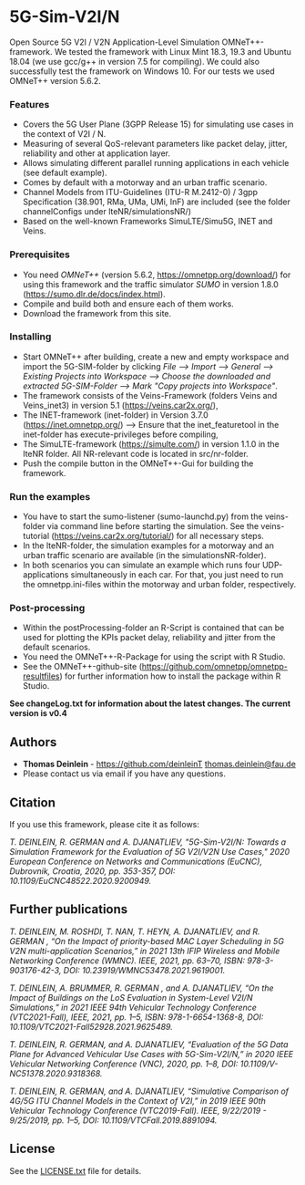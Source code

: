 # 5G-Sim-V2I/N
Open Source 5G V2I / V2N Application-Level Simulation OMNeT++-framework. 
We tested the framework with Linux Mint 18.3, 19.3 and Ubuntu 18.04 (we use gcc/g++ in version 7.5 for compiling). We could also successfully test the framework on Windows 10. For our tests we used OMNeT++ version 5.6.2.

### Features
* Covers the 5G User Plane (3GPP Release 15) for simulating use cases in the context of V2I / N.
* Measuring of several QoS-relevant parameters like packet delay, jitter, reliability and other at application layer.
* Allows simulating different parallel running applications in each vehicle (see default example).
* Comes by default with a motorway and an urban traffic scenario.
* Channel Models from ITU-Guidelines (ITU-R M.2412-0) / 3gpp Specification (38.901, RMa, UMa, UMi, InF) are included (see the folder channelConfigs under lteNR/simulationsNR/)
* Based on the well-known Frameworks SimuLTE/Simu5G, INET and Veins.

### Prerequisites
* You need *OMNeT++* (version 5.6.2, https://omnetpp.org/download/) for using this framework and the traffic simulator *SUMO* in version 1.8.0 (https://sumo.dlr.de/docs/index.html).
* Compile and build both and ensure each of them works.
* Download the framework from this site.

### Installing
* Start OMNeT++ after building, create a new and empty workspace and import the 5G-SIM-folder by clicking *File --> Import --> General --> Existing Projects into Workspace --> Choose the downloaded and extracted 5G-SIM-Folder --> Mark "Copy projects into Workspace"*.
* The framework consists of the Veins-Framework (folders Veins and Veins_inet3) in version 5.1 (https://veins.car2x.org/), 
* The INET-framework (inet-folder) in Version 3.7.0 (https://inet.omnetpp.org/) --> Ensure that the inet_featuretool in the inet-folder has execute-privileges before compiling,
* The SimuLTE-framework (https://simulte.com/) in version 1.1.0 in the lteNR folder. All NR-relevant code is located in src/nr-folder.
* Push the compile button in the OMNeT++-Gui for building the framework.

### Run the examples
* You have to start the sumo-listener (sumo-launchd.py) from the veins-folder via command line before starting the simulation. See the veins-tutorial (https://veins.car2x.org/tutorial/) for all necessary steps.
* In the lteNR-folder, the simulation examples for a motorway and an urban traffic scenario are available (in the simulationsNR-folder). 
* In both scenarios you can simulate an example which runs four UDP-applications simultaneously in each car. For that, you just need to run the omnetpp.ini-files within the motorway and urban folder, respectively.

### Post-processing
* Within the postProcessing-folder an R-Script is contained that can be used for plotting the KPIs packet delay, reliability and jitter from the default scenarios.
* You need the OMNeT++-R-Package for using the script with R Studio.
* See the OMNeT++-github-site (https://github.com/omnetpp/omnetpp-resultfiles) for further information how to install the package within R Studio.

**See changeLog.txt for information about the latest changes. The current version is v0.4**

## Authors

* **Thomas Deinlein** - https://github.com/deinleinT    thomas.deinlein@fau.de
* Please contact us via email if you have any questions.

## Citation

If you use this framework, please cite it as follows:

*T. DEINLEIN, R. GERMAN and A. DJANATLIEV, "5G-Sim-V2I/N: Towards a Simulation Framework for the Evaluation of 5G V2I/V2N Use Cases," 2020 European Conference on Networks and Communications (EuCNC), Dubrovnik, Croatia, 2020, pp. 353-357, DOI: 10.1109/EuCNC48522.2020.9200949.*

## Further publications

*T. DEINLEIN, M. ROSHDI, T. NAN, T. HEYN, A. DJANATLIEV, and R. GERMAN , “On the Impact of priority-based MAC Layer Scheduling in 5G V2N multi-application Scenarios,” in 2021 13th IFIP Wireless and Mobile Networking Conference (WMNC). IEEE, 2021, pp. 63–70, ISBN: 978-3-903176-42-3, DOI: 10.23919/WMNC53478.2021.9619001.*

*T. DEINLEIN, A. BRUMMER, R. GERMAN , and A. DJANATLIEV, “On the Impact of Buildings on the LoS Evaluation in System-Level V2I/N Simulations,” in 2021 IEEE 94th Vehicular Technology Conference (VTC2021-Fall), IEEE, 2021, pp. 1–5, ISBN: 978-1-6654-1368-8, DOI: 10.1109/VTC2021-Fall52928.2021.9625489.*

*T. DEINLEIN, R. GERMAN,  and A. DJANATLIEV, “Evaluation of the 5G Data Plane for Advanced Vehicular Use Cases with 5G-Sim-V2I/N,” in 2020 IEEE Vehicular Networking Conference (VNC), 2020, pp. 1–8, DOI: 10.1109/V-NC51378.2020.9318368.*

*T. DEINLEIN, R. GERMAN, and A. DJANATLIEV, “Simulative Comparison of 4G/5G ITU Channel Models in the Context of V2I,” in 2019 IEEE 90th Vehicular Technology Conference (VTC2019-Fall). IEEE, 9/22/2019 - 9/25/2019, pp. 1–5, DOI: 10.1109/VTCFall.2019.8891094.*

## License

See the [LICENSE.txt](LICENSE.txt) file for details.
